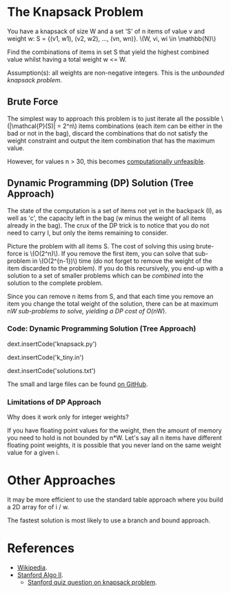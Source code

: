 
# The Knapsack Problem

You have a knapsack of size W and a set 'S' of n items of value v and weight w: S = {(v1, w1), (v2, w2), ..., (vn, wn)}. \\(W, vi, wi \in \mathbb{N}\\)

Find the combinations of items in set S that yield the highest combined value whilst having a total weight w <= W.

Assumption(s): all weights are non-negative integers. This is the _unbounded knapsack problem_.

## Brute Force

The simplest way to approach this problem is to just iterate all the possible \\(|\mathcal{P}(S)| = 2^n\\) items combinations (each item can be either in the bad or not in the bag), discard the combinations that do not satisfy the weight constraint and output the item combination that has the maximum value.

However, for values n > 30, this becomes [computationally unfeasible](http://www.grokit.ca/cnt/ComputationallyFeasible/).

## Dynamic Programming (DP) Solution (Tree Approach)

The state of the computation is a set of items not yet in the backpack (I), as well as 'c', the capacity left in the bag (w minus the weight of all items already in the bag). The crux of the DP trick is to notice that you do not need to carry I, but only the items remaining to consider.

Picture the problem with all items S. The cost of solving this using brute-force is \\(O(2^n)\\). If you remove the first item, you can solve that sub-problem in \\(O(2^{n-1})\\) time (do not forget to remove the weight of the item discarded to the problem). If you do this recursively, you end-up with a solution to a set of smaller problems which can be _combined_ into the solution to the complete problem.

Since you can remove n items from S, and that each time you remove an item you change the total weight of the solution, there can be at maximum n*W sub-problems to solve, yielding a DP cost of O(n*W).

### Code: Dynamic Programming Solution (Tree Approach)

dext.insertCode('knapsack.py')

dext.insertCode('k_tiny.in')

dext.insertCode('solutions.txt')

The small and large files can be found [on GitHub](https://github.com/grokit/website_grokit_ca/tree/master/articles/web/KnapsackProblem).

### Limitations of DP Approach

Why does it work only for integer weights?

If you have floating point values for the weight, then the amount of memory you need to hold is not bounded by n*W. Let's say all n items have different floating point weights, it is possible that you never land on the same weight value for a given i.

# Other Approaches

It may be more efficient to use the standard table approach where you build a 2D array for of i / w.

The fastest solution is most likely to use a branch and bound approach.

# References

- [Wikipedia](http://en.wikipedia.org/wiki/Knapsack_problem).
- [Stanford Algo II](https://class.coursera.org/algo2-2012-001/lecture).
  - [Stanford quiz question on knapsack problem](https://class.coursera.org/algo2-2012-001/quiz/attempt?quiz_id=85).
